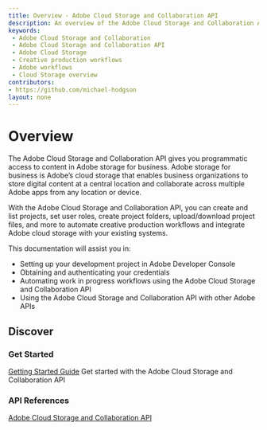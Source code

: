 ```yaml
---
title: Overview - Adobe Cloud Storage and Collaboration API
description: An overview of the Adobe Cloud Storage and Collaboration API
keywords:
 - Adobe Cloud Storage and Collaboration
 - Adobe Cloud Storage and Collaboration API
 - Adobe Cloud Storage
 - Creative production workflows
 - Adobe workflows
 - Cloud Storage overview
contributors:
- https://github.com/michael-hodgson
layout: none
---
```


# Overview

The Adobe Cloud Storage and Collaboration API gives you programmatic access to content in Adobe storage for business. Adobe storage for business is Adobe’s cloud storage that enables business organizations to store digital content at a central location and collaborate across multiple Adobe apps from any location or device.

With the Adobe Cloud Storage and Collaboration API, you can create and list projects, set user roles, create project folders, upload/download project files, and more to automate creative production workflows and integrate Adobe cloud storage with your existing systems.

This documentation will assist you in:

- Setting up your development project in Adobe Developer Console
- Obtaining and authenticating your credentials
- Automating work in progress workflows using the Adobe Cloud Storage and Collaboration API
- Using the Adobe Cloud Storage and Collaboration API with other Adobe APIs

## Discover

### Get Started

[Getting Started Guide](./getting-started/index.md)
Get started with the Adobe Cloud Storage and Collaboration API

### API References

[Adobe Cloud Storage and Collaboration API](../api/overview.md)
